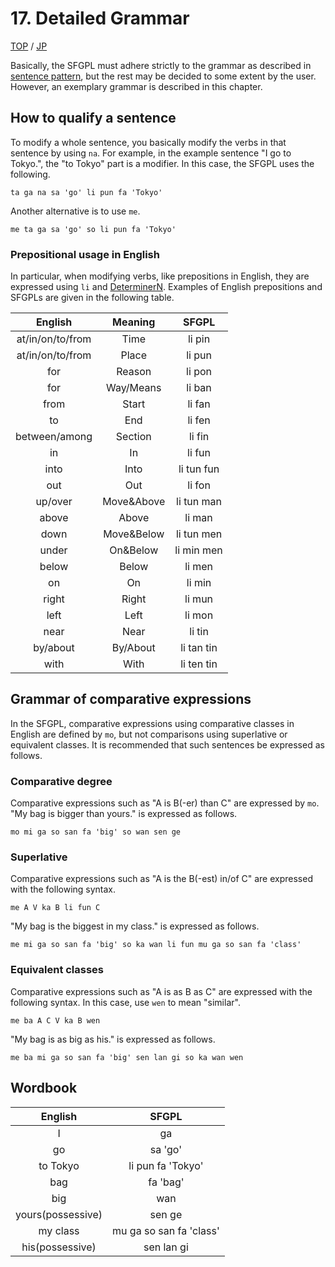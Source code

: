 # 17. Detailed Grammar

[TOP](../../readme.md)
/
[JP](../jp/detailedGrammar.md)

Basically, the SFGPL must adhere strictly to the grammar as described in [sentence pattern](sentence_pattern.md), but the rest may be decided to some extent by the user.
However, an exemplary grammar is described in this chapter.

## How to qualify a sentence

To modify a whole sentence, you basically modify the verbs in that sentence by using ```na```.
For example, in the example sentence "I go to Tokyo.", the "to Tokyo" part is a modifier.
In this case, the SFGPL uses the following.

```SFGPL
ta ga na sa 'go' li pun fa 'Tokyo'
```

Another alternative is to use ```me```.

```SFGPL
me ta ga sa 'go' so li pun fa 'Tokyo'
```

### Prepositional usage in English

In particular, when modifying verbs, like prepositions in English, they are expressed using ```li``` and [DeterminerN](DeterminerN.md).
Examples of English prepositions and SFGPLs are given in the following table.

|English|Meaning|SFGPL|
|:-:|:-:|:-:|
|at/in/on/to/from|Time|li pin|
|at/in/on/to/from|Place|li pun|
|for|Reason|li pon|
|for|Way/Means|li ban|
|from|Start|li fan|
|to|End|li fen|
|between/among|Section|li fin|
|in|In|li fun|
|into|Into|li tun fun|
|out|Out|li fon|
|up/over|Move&Above|li tun man|
|above|Above|li man|
|down|Move&Below|li tun men|
|under|On&Below|li min men|
|below|Below|li men|
|on|On|li min|
|right|Right|li mun|
|left|Left|li mon|
|near|Near|li tin|
|by/about|By/About|li tan tin|
|with|With|li ten tin|

## Grammar of comparative expressions

In the SFGPL, comparative expressions using comparative classes in English are defined by ```mo```, but not comparisons using superlative or equivalent classes.
It is recommended that such sentences be expressed as follows.

### Comparative degree

Comparative expressions such as "A is B(-er) than C" are expressed by ```mo```.
"My bag is bigger than yours." is expressed as follows.

```SFGPL
mo mi ga so san fa 'big' so wan sen ge
```

### Superlative

Comparative expressions such as "A is the B(-est) in/of C" are expressed with the following syntax.

```SFGPL
me A V ka B li fun C
```

"My bag is the biggest in my class." is expressed as follows.

```SFGPL
me mi ga so san fa 'big' so ka wan li fun mu ga so san fa 'class'
```

### Equivalent classes

Comparative expressions such as "A is as B as C" are expressed with the following syntax.
In this case, use ```wen``` to mean "similar".

```SFGPL
me ba A C V ka B wen
```

"My bag is as big as his." is expressed as follows.

```SFGPL
me ba mi ga so san fa 'big' sen lan gi so ka wan wen
```

## Wordbook

|English|SFGPL|
|:-:|:-:|
|I|ga|
|go|sa 'go'|
|to Tokyo|li pun fa 'Tokyo'|
|bag|fa 'bag'|
|big|wan|
|yours(possessive)|sen ge|
|my class|mu ga so san fa 'class'|
|his(possessive)|sen lan gi|
